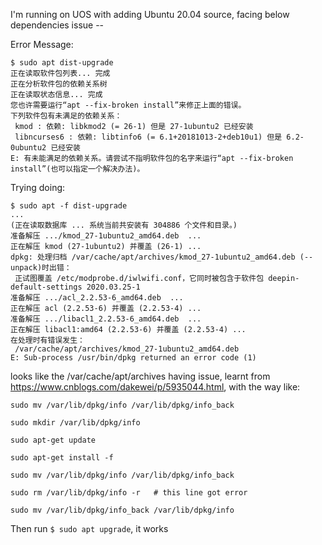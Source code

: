 I'm running on UOS with adding Ubuntu 20.04 source, facing below dependencies issue --

Error Message:

```
$ sudo apt dist-upgrade
正在读取软件包列表... 完成
正在分析软件包的依赖关系树       
正在读取状态信息... 完成       
您也许需要运行“apt --fix-broken install”来修正上面的错误。
下列软件包有未满足的依赖关系：
 kmod : 依赖: libkmod2 (= 26-1) 但是 27-1ubuntu2 已经安装
 libncurses6 : 依赖: libtinfo6 (= 6.1+20181013-2+deb10u1) 但是 6.2-0ubuntu2 已经安装
E: 有未能满足的依赖关系。请尝试不指明软件包的名字来运行“apt --fix-broken install”(也可以指定一个解决办法)。
```

Trying doing:

```
$ sudo apt -f dist-upgrade
...
(正在读取数据库 ... 系统当前共安装有 304886 个文件和目录。)
准备解压 .../kmod_27-1ubuntu2_amd64.deb  ...
正在解压 kmod (27-1ubuntu2) 并覆盖 (26-1) ...
dpkg: 处理归档 /var/cache/apt/archives/kmod_27-1ubuntu2_amd64.deb (--unpack)时出错：
 正试图覆盖 /etc/modprobe.d/iwlwifi.conf，它同时被包含于软件包 deepin-default-settings 2020.03.25-1
准备解压 .../acl_2.2.53-6_amd64.deb  ...
正在解压 acl (2.2.53-6) 并覆盖 (2.2.53-4) ...
准备解压 .../libacl1_2.2.53-6_amd64.deb  ...
正在解压 libacl1:amd64 (2.2.53-6) 并覆盖 (2.2.53-4) ...
在处理时有错误发生：
 /var/cache/apt/archives/kmod_27-1ubuntu2_amd64.deb
E: Sub-process /usr/bin/dpkg returned an error code (1)
```

looks like the /var/cache/apt/archives having issue, learnt from https://www.cnblogs.com/dakewei/p/5935044.html, with the way like:

```
sudo mv /var/lib/dpkg/info /var/lib/dpkg/info_back

sudo mkdir /var/lib/dpkg/info

sudo apt-get update

sudo apt-get install -f

sudo mv /var/lib/dpkg/info /var/lib/dpkg/info_back

sudo rm /var/lib/dpkg/info -r   # this line got error

sudo mv /var/lib/dpkg/info_back /var/lib/dpkg/info
```

Then run `$ sudo apt upgrade`, it works
